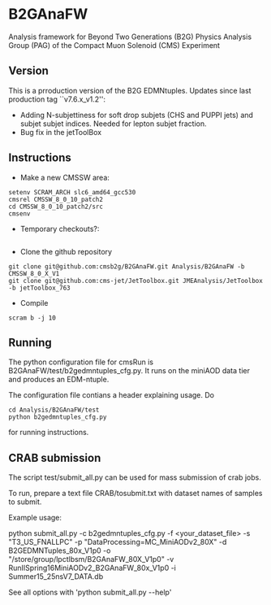 # B2GAnaFW

Analysis framework for Beyond Two Generations (B2G) Physics Analysis Group (PAG) of the Compact Muon Solenoid (CMS) Experiment

## Version

This is a prroduction version of the B2G EDMNtuples. Updates since last production tag ``v7.6.x_v1.2'':
- Adding N-subjettiness for soft drop subjets (CHS and PUPPI jets) and subjet subjet indices. Needed for lepton subjet fraction.
- Bug fix in the jetToolBox

## Instructions

 * Make a new CMSSW area:
```
setenv SCRAM_ARCH slc6_amd64_gcc530
cmsrel CMSSW_8_0_10_patch2
cd CMSSW_8_0_10_patch2/src
cmsenv
```
 * Temporary checkouts?:
```
```
 * Clone the github repository
```
git clone git@github.com:cmsb2g/B2GAnaFW.git Analysis/B2GAnaFW -b CMSSW_8_0_X_V1
git clone git@github.com:cms-jet/JetToolbox.git JMEAnalysis/JetToolbox -b jetToolbox_763
```
 * Compile
```
scram b -j 10
```

## Running

The python configuration file for cmsRun is B2GAnaFW/test/b2gedmntuples_cfg.py. It runs on the miniAOD data tier and produces an EDM-ntuple.

The configuration file contians a header explaining usage. Do
```
cd Analysis/B2GAnaFW/test
python b2gedmntuples_cfg.py 
```

for running instructions. 

## CRAB submission

The script test/submit_all.py can be used for mass submission of crab jobs. 

To run, prepare a text file CRAB/tosubmit.txt with dataset names of samples to submit.

Example usage: 

python submit_all.py -c b2gedmntuples_cfg.py -f <your_dataset_file> -s "T3_US_FNALLPC" -p "DataProcessing=MC_MiniAODv2_80X" -d B2GEDMNTuples_80x_V1p0 -o "/store/group/lpctlbsm/B2GAnaFW_80X_V1p0" -v RunIISpring16MiniAODv2_B2GAnaFW_80x_V1p0 -i Summer15_25nsV7_DATA.db

See all options with 'python submit_all.py --help'

